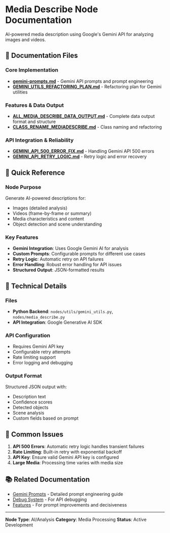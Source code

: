 # Media Describe Node Documentation

AI-powered media description using Google's Gemini API for analyzing images and videos.

## 📄 Documentation Files

### Core Implementation

- **[gemini-prompts.md](gemini-prompts.md)** - Gemini API prompts and prompt engineering
- **[GEMINI_UTILS_REFACTORING_PLAN.md](GEMINI_UTILS_REFACTORING_PLAN.md)** - Refactoring plan for Gemini utilities

### Features & Data Output

- **[ALL_MEDIA_DESCRIBE_DATA_OUTPUT.md](ALL_MEDIA_DESCRIBE_DATA_OUTPUT.md)** - Complete data output format and structure
- **[CLASS_RENAME_MEDIADESCRIBE.md](CLASS_RENAME_MEDIADESCRIBE.md)** - Class naming and refactoring

### API Integration & Reliability

- **[GEMINI_API_500_ERROR_FIX.md](GEMINI_API_500_ERROR_FIX.md)** - Handling Gemini API 500 errors
- **[GEMINI_API_RETRY_LOGIC.md](GEMINI_API_RETRY_LOGIC.md)** - Retry logic and error recovery

## 🎯 Quick Reference

### Node Purpose

Generate AI-powered descriptions for:

- Images (detailed analysis)
- Videos (frame-by-frame or summary)
- Media characteristics and content
- Object detection and scene understanding

### Key Features

- **Gemini Integration**: Uses Google Gemini AI for analysis
- **Custom Prompts**: Configurable prompts for different use cases
- **Retry Logic**: Automatic retry on API failures
- **Error Handling**: Robust error handling for API issues
- **Structured Output**: JSON-formatted results

## 🔧 Technical Details

### Files

- **Python Backend**: `nodes/utils/gemini_utils.py`, `nodes/media_describe.py`
- **API Integration**: Google Generative AI SDK

### API Configuration

- Requires Gemini API key
- Configurable retry attempts
- Rate limiting support
- Error logging and debugging

### Output Format

Structured JSON output with:

- Description text
- Confidence scores
- Detected objects
- Scene analysis
- Custom fields based on prompt

## 🐛 Common Issues

1. **API 500 Errors**: Automatic retry logic handles transient failures
2. **Rate Limiting**: Built-in retry with exponential backoff
3. **API Key**: Ensure valid Gemini API key is configured
4. **Large Media**: Processing time varies with media size

## 📚 Related Documentation

- [Gemini Prompts](gemini-prompts.md) - Detailed prompt engineering guide
- [Debug System](../../infrastructure/debug/) - For API debugging
- [Features](../../features/) - For prompt improvements and decisiveness

---

**Node Type**: AI/Analysis
**Category**: Media Processing
**Status**: Active Development

